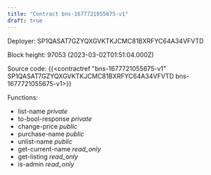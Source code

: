 ```yaml
---
title: "Contract bns-1677721055675-v1"
draft: true
---
```

Deployer: SP1QASAT7GZYQXGVKTKJCMC81BXRFYC64A34VFVTD


 



Block height: 97053 (2023-03-02T01:51:04.000Z)

Source code: {{<contractref "bns-1677721055675-v1" SP1QASAT7GZYQXGVKTKJCMC81BXRFYC64A34VFVTD bns-1677721055675-v1>}}

Functions:

* list-name _private_
* to-bool-response _private_
* change-price _public_
* purchase-name _public_
* unlist-name _public_
* get-current-name _read_only_
* get-listing _read_only_
* is-admin _read_only_
